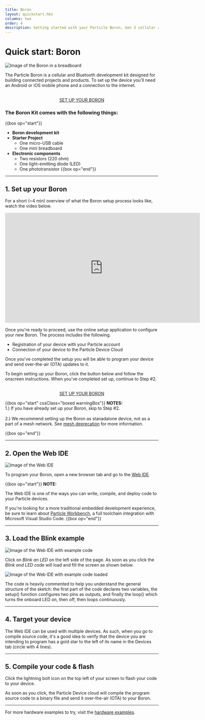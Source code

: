 ```yaml
---
title: Boron
layout: quickstart.hbs
columns: two
order: 4
description: Getting started with your Particle Boron, Gen 3 cellular and BLE device
---
```


# Quick start: Boron

![Image of the Boron in a breadboard](/assets/images/boron-breadboard.jpg)

The Particle Boron is a cellular and Bluetooth development kit designed for building connected projects and products. To set up the device you'll need an Android or iOS mobile phone and a connection to the internet.

<div  align="center">
<br />
<a href="https://setup.particle.io/?family=mesh&device=boron"  target="_blank" class="button">SET UP YOUR BORON</a>
</div>

### The Boron Kit comes with the following things:

{{box op="start"}}

- **Boron development kit**
- **Starter Project**
  - One micro-USB cable
  - One mini breadboard
- **Electronic components**
  - Two resistors (220 ohm)
  - One light-emitting diode (LED)
  - One phototransistor
    {{box op="end"}}

---

## 1. Set up your Boron

For a short (~4 min) overview of what the Boron setup process looks like, watch the video below.

<iframe width="640" height="360" class="video" src="https://www.youtube.com/embed/xymSayKBGbg" frameborder="0" allow="accelerometer; autoplay; encrypted-media; gyroscope; picture-in-picture" allowfullscreen></iframe>

Once you're ready to proceed, use the online setup application to configure your new Boron. The process includes the following.

- Registration of your device with your Particle account
- Connection of your device to the Particle Device Cloud

Once you've completed the setup you will be able to program your device and send over-the-air (OTA) updates to it.

To begin setting up your Boron, click the button below and follow the onscreen instructions. When you've completed set up, continue to Step #2.

<div  align="center">
<br />
<a href="https://setup.particle.io/"  target="_blank" class="button">SET UP YOUR BORON</a>
<br />
</div>

{{box op="start" cssClass="boxed warningBox"}}
**NOTES:**</br>
1.) If you have already set up your Boron, skip to Step #2.<br /><br />
2.) We recommend setting up the Boron as stanadalone device, not as a part of a mesh network. See [mesh deprecation](/reference/discontinued/mesh/) for more information.

{{box op="end"}}

---

## 2. Open the Web IDE

![Image of the Web IDE](/assets/images/webide.png)

To program your Boron, open a new browser tab and go to the <a target="_blank" href="https://build.particle.io">Web IDE</a>.

{{box op="start"}}
**NOTE:**

The Web IDE is one of the ways you can write, compile, and deploy code to your Particle devices.

If you're looking for a more traditional embedded development experience, be sure to learn about [Particle Workbench](/tutorials/developer-tools/workbench/), a full toolchain integration with Microsoft Visual Studio Code.
{{box op="end"}}

---

## 3. Load the Blink example

![Image of the Web IDE with example code](/assets/images/webide-with-examples.png)

Click on _Blink an LED_ on the left side of the page. As soon as you click the _Blink and LED_ code will load and fill the screen as shown below.

![Image of the Web IDE with example code loaded](/assets/images/loaded-blink.png)

The code is heavily commented to help you understand the general structure of the sketch: the first part of the code declares two variables, the setup() function configures two pins as outputs, and finally the loop() which turns the onboard LED on, then off, then loops continuously.

---

## 4. Target your device

The Web IDE can be used with multiple devices. As such, when you go to compile source code, it's a good idea to verify that the device you are intending to program has a gold star to the left of its name in the Devices tab (circle with 4 lines).

---

## 5. Compile your code & flash

Click the lightning bolt icon on the top left of your screen to flash your code to your device.

As soon as you click, the Particle Device cloud will compile the program source code to a binary file and send it over-the-air (OTA) to your Boron.


---

For more hardware examples to try, visit the [hardware examples](/tutorials/hardware-projects/hardware-examples/boron).

